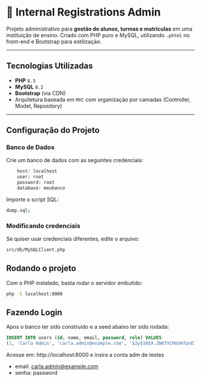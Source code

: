 # 🏫 Internal Registrations Admin

Projeto administrativo para **gestão de alunos, turmas e matrículas** em uma instituição de ensino. Criado com PHP puro e MySQL, utilizando `.phtml` no front-end e Bootstrap para estilização.

---

## Tecnologias Utilizadas

- **PHP** `8.3`
- **MySQL** `8.2`
- **Bootstrap** (via CDN)
- Arquitetura baseada em `MVC` com organização por camadas (Controller, Model, Repository)

---

## Configuração do Projeto

### Banco de Dados

Crie um banco de dados com as seguintes credenciais:

```bash
    host: localhost
    user: root
    password: root
    database: meubanco
```
Importe o script SQL: 
```bash
dump.sql;
```

### Modificando credenciais
Se quiser usar credenciais diferentes, edite o arquivo:
```bash
src/db/MySQLClient.php
```

## Rodando o projeto
Com o PHP instalado, basta rodar o servidor embutido:
```bash
php -S localhost:8000
```

## Fazendo Login
Apos o banco ter sido construido e a seed abaixo ter sido rodada:
```sql
INSERT INTO users (id, name, email, password, role) VALUES
(1, 'Carla Admin', 'carla.admin@example.com', '$2y$10$X.ZW6TXCMoUH7pnE1UOD2e3brtK32N9Fhi7kJc6MpLjvz4AdP8hS6', 'ADM');
```
Acesse em: http://localhost:8000 e insira a conta adm de testes
- email: carla.admin@example.com
- senha: password